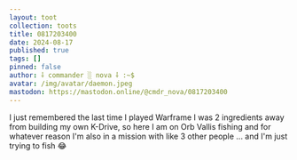 ```yaml
---
layout: toot
collection: toots
title: 0817203400
date: 2024-08-17
published: true
tags: []
pinned: false
author: ⸸ commander ░ nova ⸸ :~$
avatar: /img/avatar/daemon.jpeg
mastodon: https://mastodon.online/@cmdr_nova/0817203400
---
```


I just remembered the last time I played Warframe I was 2 ingredients away from building my own K-Drive, so here I am on Orb Vallis fishing and for whatever reason I'm also in a mission with like 3 other people ... and I'm just trying to fish 😂
